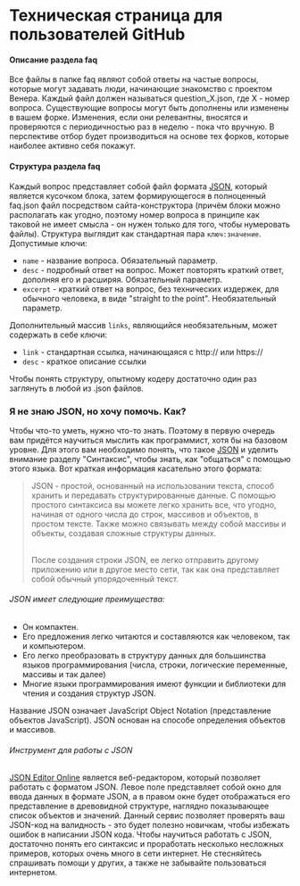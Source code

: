 # Техническая страница для пользователей GitHub

#### Описание раздела faq
Все файлы в папке faq являют собой ответы на частые вопросы, которые могут задавать люди, начинающие знакомство с проектом Венера. Каждый файл должен называться question_X.json, где X - номер вопроса. Существующие вопросы могут быть дополнены или изменены в вашем форке. Изменения, если они релевантны, вносятся и проверяются с периодичностью раз в неделю - пока что вручную. В перспективе отбор будет производиться на основе тех форков, которые наиболее активно себя покажут.

#### Структура раздела faq
Каждый вопрос представляет собой файл формата [JSON](https://ru.wikipedia.org/wiki/JSON), который является кусочком блока, затем формирующегося в полноценный faq.json файл посредством сайта-конструктора (причём блоки можно располагать как угодно, поэтому номер вопроса в принципе как таковой не имеет смысла - он нужен только для того, чтобы нумеровать файлы). Структура выглядит как стандартная пара `ключ:значение`. Допустимые ключи:
* `name` - название вопроса. Обязательный параметр.
* `desc` - подробный ответ на вопрос. Может повторять краткий ответ, дополняя его и расширяя. Обязательный параметр.
* `excerpt` - краткий ответ на вопрос, без технических издержек, для обычного человека, в виде "straight to the point". Необязательный параметр.

Дополнительный массив `links`, являющийся необязательным, может содержать в себе ключи:
* `link` - стандартная ссылка, начинающаяся с http:// или https://
* `desc` - краткое описание ссылки

Чтобы понять структуру, опытному кодеру достаточно один раз заглянуть в любой из .json файлов.

### Я не знаю JSON, но хочу помочь. Как? <a href="http://www.wikiwand.com/ru/JSON" class="wikipedia-icon" target="_blank"></a>

Чтобы что-то уметь, нужно что-то знать. Поэтому в первую очередь вам придётся научиться мыслить как программист, хотя бы на базовом уровне. Для этого вам необходимо понять, что такое [JSON](http://www.wikiwand.com/ru/JSON) и уделить внимание разделу "Синтаксис", чтобы знать, как "общаться" с помощью этого языка. Вот краткая информация касательно этого формата:

<p>
<blockquote>
JSON - простой, основанный на использовании текста, способ хранить и передавать структурированные данные. С помощью простого синтаксиса вы можете легко хранить все, что угодно, начиная от одного числа до строк, массивов и объектов, в простом тексте. Также можно связывать между собой массивы и объекты, создавая сложные структуры данных.<br><br>

После создания строки JSON, ее легко отправить другому приложению или в другое место сети, так как она представляет собой обычный упорядоченный текст.
</blockquote>
</p>

###### JSON имеет следующие преимущества:

* Он компактен.
* Его предложения легко читаются и составляются как человеком, так и компьютером.
* Его легко преобразовать в структуру данных для большинства языков программирования (числа, строки, логические переменные, массивы и так далее)
* Многие языки программирования имеют функции и библиотеки для чтения и создания структур JSON.

Название JSON означает JavaScript Object Notation (представление объектов JavaScript). JSON основан на способе определения объектов и массивов.

###### Инструмент для работы с JSON

[JSON Editor Online](https://www.jsoneditoronline.org/) является веб-редактором, который позволяет работать с форматом JSON. Левое поле представляет собой окно для ввода данных в формате JSON, а в правом окне будет отображаться его представление в древовидной структуре, наглядно показывающее список объектов и значений. Данный сервис позволяет проверять ваш JSON-код на валидность - это будет полезно новичкам, чтобы избежать ошибок в написании JSON кода. Чтобы научиться работать с JSON, достаточно понять его синтаксис и проработать несколько несложных примеров, которых очень много в сети интернет. Не стесняйтесь спрашивать помощи у других, а также не забывайте пользоваться интернетом.
